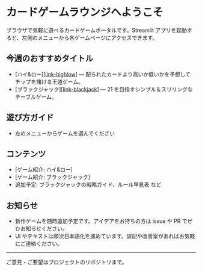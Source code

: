 ﻿# カードゲームラウンジへようこそ

ブラウザで気軽に遊べるカードゲームポータルです。Streamlit アプリを起動すると、左側のメニューから各ゲームページにアクセスできます。

## 今週のおすすめタイトル
- [ハイ&ロー][[link-highlow](https://shimonomasakiynu-streamlit-practice-shim-cards-games-app-m5is2y.streamlit.app/High_and_Low)] — 配られたカードより高いか低いかを予想してチップを賭ける王道ゲーム。
- [ブラックジャック][[link-blackjack](https://shimonomasakiynu-streamlit-practice-shim-cards-games-app-m5is2y.streamlit.app/Blackjack)] — 21 を目指すシンプル＆スリリングなテーブルゲーム。

## 遊び方ガイド
- 左のメニューからゲームを選んでください

## コンテンツ
- [ゲーム紹介: ハイ&ロー]
- [ゲーム紹介: ブラックジャック]
- 追加予定: ブラックジャックの戦略ガイド、ルール早見表 など

## お知らせ
- 新作ゲームを随時追加予定です。アイデアをお持ちの方は issue や PR でぜひお知らせください。
- UI やテキストは順次日本語化を進めています。誤記や改善案があればお気軽にご連絡ください。

---
ご意見・ご要望はプロジェクトのリポジトリまで。

[link-highlow]: games/highlow.md "ハイ&ローの詳細ページを後で差し替えてください"
[link-blackjack]: games/blackjack.md "ブラックジャックの詳細ページを後で差し替えてください"
